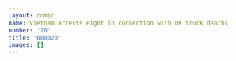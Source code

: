 ```yaml
---
layout: comic
name: Vietnam arrests eight in connection with UK truck deaths
number: '20'
title: '000020'
images: []
---
```


